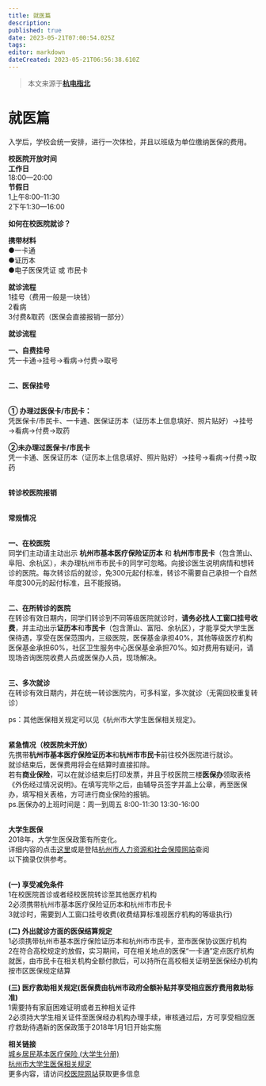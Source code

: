 ```yaml
---
title: 就医篇
description: 
published: true
date: 2023-05-21T07:00:54.025Z
tags: 
editor: markdown
dateCreated: 2023-05-21T06:56:38.610Z
---
```


> 本文来源于[**杭电指北**](https://www.yuque.com/hduer/guide)

# **就医篇**

入学后，学校会统一安排，进行一次体检，并且以班级为单位缴纳医保的费用。

**校医院开放时间**  
**工作日**  
18:00—20:00  
**节假日**  
1上午8:00–11:30  
2下午1:30—16:00

**如何在校医院就诊？**

**携带材料**  
●一卡通  
●证历本  
●电子医保凭证 或 市民卡

**就诊流程**  
1挂号（费用一般是一块钱）  
2看病  
3付费&取药（医保会直接报销一部分）

**就诊流程**

**一、自费挂号**  
凭一卡通→挂号→看病→付费→取号  
 

**二、医保挂号**  
 

**① 办理过医保卡/市民卡：**  
凭医保卡/市民卡、一卡通、医保证历本（证历本上信息填好、照片贴好）→挂号→看病→付费→取药

**②未办理过医保卡/市民卡**  
凭一卡通、医保证历本（证历本上信息填好、照片贴好）→挂号→看病→付费→取药  
 

**转诊校医院报销**  
 

**常规情况**  
 

**一、在校医院**  
同学们主动请主动出示 **杭州市基本医疗保险证历本** 和 **杭州市市民卡**（包含萧山、阜阳、余杭区），未办理杭州市市民卡的同学可忽略。向接诊医生说明病情和想转诊的医院。每次转诊后的就诊，免300元起付标准，转诊不需要自己承担一个自然年度300元的起付标准，且不能报销。  
 

**二、在所转诊的医院**  
在转诊有效日期内，同学们转诊到不同等级医院就诊时，**请务必找人工窗口挂号收费**，并主动出示**证历本**和**市民卡**（包含萧山、富阳、余杭区），才能享受大学生医保待遇，享受在医保范围内，三级医院，医保基金承担40%，其他等级医疗机构医保基金承担60%，社区卫生服务中心医保基金承担70%。如对费用有疑问，请现场咨询医院收费人员或医保办人员，现场解决。  
 

**三、多次就诊**  
在转诊有效日期内，并在统一转诊医院内，可多科室，多次就诊（无需回校重复转诊）  
  
ps：其他医保相关规定可以见《杭州市大学生医保相关规定》。  
 

**紧急情况（校医院未开放）**  
先携带**杭州市基本医疗保险证历本**和**杭州市市民卡**前往校外医院进行就诊。  
就诊结束后，医保费用将会在结算时直接扣除。  
若有**商业保险**，可以在就诊结束后打印发票，并且于校医院三楼**医保办**领取表格《外伤经过情况说明》。在填写完毕之后，由辅导员签字并盖上公章，再至医保办，填写相关表格，方可进行商业保险的报销。  
ps.医保办的上班时间是：周一到周五 8:00-11:30 13:30-16:00  
 

**大学生医保**  
2018年，大学生医保政策有所变化。  
详细内容的点击[这里](http://i.hdu.edu.cn/dcp/forward.action?path=/portal/portal&p=pimHomePage#%23m%3Dpim%26t%3Dpd%26ptt%3Dd%26ptc%3D13319%26pt%3D%26pd%3D%26ps%3D%26psh%3D)或是登陆[杭州市人力资源和社会保障网站](http://www.zjhz.lss.gov.cn/?86503772290810)查阅  
以下摘录仅供参考。  
 

**(一) 享受减免条件**  
1在校医院首诊或者经校医院转诊至其他医疗机构  
2必须携带杭州市基本医疗保险证历本和杭州市市民卡  
3就诊时，需要到人工窗口挂号收费(收费结算标准视医疗机构的等级执行)

**(二) 外出就诊方面的医保结算规定**  
1必须携带杭州市基本医疗保险证历本和杭州市市民卡，至市医保协议医疗机构  
2在符合高校规定的放假，实习期间，可在相关地点的医保“一卡通”定点医疗机构就医，由市民卡在相关机构全额付款后，可以持所在高校相关证明至医保经办机构按市区医保规定结算

**(三) 医疗救助相关规定(医保费由杭州市政府全额补贴并享受相应医疗费用救助标准)**  
1需要持有家庭困难证明或者五种相关证件  
2必须持大学生相关证件至医保经办机构办理手续，审核通过后，方可享受相应医疗救助待遇新的医保政策于2018年1月1日开始实施

**相关链接**  
[城乡居民基本医疗保险 (大学生分册)](http://zhanqun.hdu.edu.cn/_s19/2019/1205/c506a100905/page.psp)  
[杭州市大学生医保相关规定](http://xyy.hdu.edu.cn/2018/1219/c506a90088/page.htm)  
更多内容，请访问[校医院网站](http://xyy.hdu.edu.cn/)获取更多信息